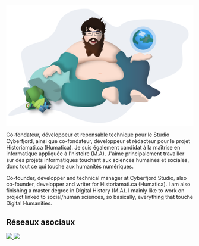 <img align="center" src="/assets/shudai_anim.svg" />

Co-fondateur, développeur et reponsable technique pour le Studio Cyberfjord, ainsi que co-fondateur, développeur et rédacteur pour le projet Historiamati.ca (Humatica). Je suis également candidat à la maîtrise en informatique appliquée à l'histoire (M.A). J'aime principalement travailler sur des projets informatiques touchant aux sciences humaines et sociales, donc tout ce qui touche aux humanités numériques. 

Co-founder, developper and technical manager at Cyberfjord Studio, also co-founder, developper and writer for Historiamati.ca (Humatica). I am also finishing a master degree in Digital History (M.A). I mainly like to work on project linked to social/human sciences, so basically, everything that touche Digital Humanities.

## Réseaux asociaux 
<a href="https://twitter.com/JoshuaVachon25" target="_blank" style="cursor: default;">
  <img src="https://img.shields.io/badge/Twitter-@joshuavachon25-informational?style=flat&logo=twitter&logoColor=white&color=1DA1F2" />
</a>
<a href="https://www.linkedin.com/in/joshuavachon25/" target="_blank" style="cursor: default;">
  <img src="https://img.shields.io/badge/LinkedIN-@joshuavachon25-informational?style=flat&logo=linkedin&logoColor=white&color=0A66C2" />
</a>

